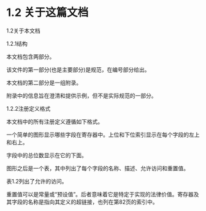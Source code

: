 # 1.2 关于这篇文档
1.2关于本文档

1.2.1结构

本文档包含两部分。

该文件的第一部分(也是主要部分)是规范，在编号部分给出。

本文档的第二部分是一组附录。

附录中的信息旨在澄清和提供示例，但不是实际规范的一部分。

1.2.2注册定义格式

本文档中的所有注册定义遵循如下格式。

一个简单的图形显示哪些字段在寄存器中。上位和下位索引显示在每个字段的左上和右上。

字段中的总位数显示在它的下面。

图形之后是一个表，其中列出了每个字段的名称、描述、允许访问和重置值。

表1.2列出了允许的访问。

重置值可以是常量或“预设值”。后者意味着它是特定于实现的法律价值。寄存器及其字段的名称是指向其定义的超链接，也列在第82页的索引中。

